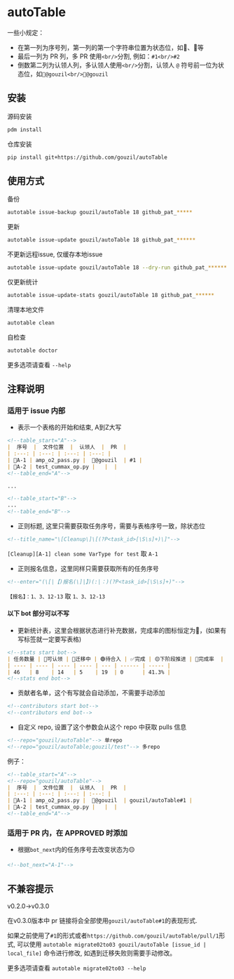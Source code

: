 # autoTable

一些小规定：
* 在第一列为序号列，第一列的第一个字符串位置为状态位，如🚧、🔵等
* 最后一列为 PR 列，多 PR 使用`<br/>`分割, 例如：`#1<br/>#2`
* 倒数第二列为认领人列，多认领人使用`<br/>`分割，认领人 `@` 符号前一位为状态位，如`🚧@gouzil<br/>🔵@gouzil`

## 安装

源码安装

```bash
pdm install
```
仓库安装

```bash
pip install git+https://github.com/gouzil/autoTable
```

## 使用方式

备份

```bash
autotable issue-backup gouzil/autoTable 18 github_pat_*****
```

更新

```bash
autotable issue-update gouzil/autoTable 18 github_pat_******
```

不更新远程issue, 仅缓存本地issue

```bash
autotable issue-update gouzil/autoTable 18 --dry-run github_pat_******
```

仅更新统计

```bash
autotable issue-update-stats gouzil/autoTable 18 github_pat_******
```

清理本地文件
```bash
autotable clean
```

自检查
```bash
autotable doctor
```

更多选项请查看 `--help`

## 注释说明

### 适用于 issue 内部
* 表示一个表格的开始和结束, A到Z大写
```md
<!--table_start="A"-->
|  序号  |  文件位置  |  认领人  |  PR  |
| :---: | :---: | :---: | :---: |
| 🚧A-1 | amp_o2_pass.py |  🚧@gouzil  | #1 |
| 🔵A-2 | test_cummax_op.py |   |  |
<!--table_end="A"-->

...

<!--table_start="B"-->
...
<!--table_end="B"-->
```

* 正则标题, 这里只需要获取任务序号，需要与表格序号一致，除状态位

```md
<!--title_name="\[Cleanup\]\[(?P<task_id>[\S\s]+)\]"-->
```

`[Cleanup][A-1] clean some VarType for test` 取 `A-1`


* 正则报名信息，这里同样只需要获取所有的任务序号

```md
<!--enter="(\[|【)报名(\]|】)(:|：)(?P<task_id>[\S\s]+)"-->
```

`【报名】：1、3、12-13` 取 `1、3、12-13`

#### 以下 bot 部分可以不写

* 更新统计表，这里会根据状态进行补充数据，完成率的图标恒定为🏁，(如果有写标签就一定要写表格)
```md
<!--stats start bot-->
| 任务数量 | 🔵可认领 | 🚧迁移中 | 🟢待合入 | ✅完成 | 🟡下阶段推进 | 🏁完成率  |
| ---- | ---- | ---- | ---- | --- | ------ | ----- |
| 46   | 8    | 14   | 5    | 19  | 0      | 41.3% |
<!--stats end bot-->
```

* 贡献者名单，这个有写就会自动添加，不需要手动添加
```md
<!--contributors start bot-->
<!--contributors end bot-->
```

* 自定义 repo, 设置了这个参数会从这个 repo 中获取 pulls 信息
```md
<!--repo="gouzil/autoTable"--> 单repo
<!--repo="gouzil/autoTable;gouzil/test"--> 多repo
```
例子：
```md
<!--table_start="A"-->
<!--repo="gouzil/autoTable"-->
|  序号  |  文件位置  |  认领人  |  PR  |
| :---: | :---: | :---: | :---: |
| 🚧A-1 | amp_o2_pass.py |  🚧@gouzil  | gouzil/autoTable#1 |
| 🔵A-2 | test_cummax_op.py |   |  |
<!--table_end="A"-->
```

### 适用于 PR 内，在 APPROVED 时添加

* 根据`bot_next`内的任务序号去改变状态为🟡
```md
<!--bot_next="A-1"-->
```


## 不兼容提示

v0.2.0->v0.3.0

在v0.3.0版本中 pr 链接将会全部使用`gouzil/autoTable#1`的表现形式.

如果之前使用了`#1`的形式或者`https://github.com/gouzil/autoTable/pull/1`形式,
可以使用 `autotable migrate02to03 gouzil/autoTable [issue_id | local_file]` 命令进行修改,
如遇到迁移失败则需要手动修改。

更多选项请查看 `autotable migrate02to03 --help`
